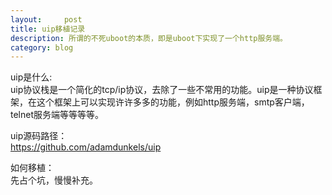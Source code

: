 ```yaml
---
layout:     post
title: uip移植记录
description: 所谓的不死uboot的本质，即是uboot下实现了一个http服务端。
category: blog
---
```


uip是什么:  
uip协议栈是一个简化的tcp/ip协议，去除了一些不常用的功能。uip是一种协议框架，在这个框架上可以实现许许多多的功能，例如http服务端，smtp客户端，telnet服务端等等等等。  

uip源码路径：  
https://github.com/adamdunkels/uip  

如何移植：  
先占个坑，慢慢补充。  

